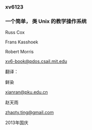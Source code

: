 ﻿### **xv6**123

### 一个简单， 类 Unix 的教学操作系统

Russ Cox

Frans Kasshoek

Robert Morris

xv6-book@pdos.csail.mit.edu

翻译：

鲜染

xianran@pku.edu.cn

赵天雨

zhaoty.ting@gmail.com

2013年国庆
